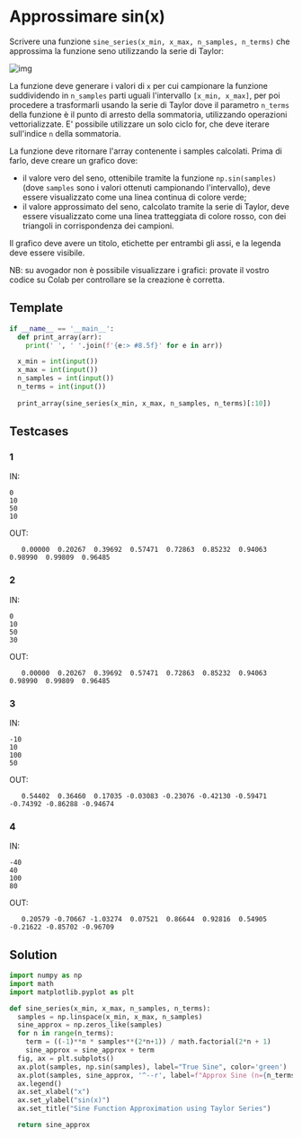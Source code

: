 # Approssimare sin(x)

Scrivere una funzione `sine_series(x_min, x_max, n_samples, n_terms)` che approssima la funzione seno utilizzando la serie di Taylor:

![img](https://wikimedia.org/api/rest_v1/media/math/render/svg/94cebd1a5ee8ee760f179146f5a960e42d4400f3)

La funzione deve generare i valori di `x` per cui campionare la funzione suddividendo in `n_samples` parti uguali l'intervallo `[x_min, x_max]`, per poi procedere a trasformarli usando la serie di Taylor dove il parametro `n_terms` della funzione è il punto di arresto della sommatoria, utilizzando operazioni vettorializzate. E' possibile utilizzare un solo ciclo for, che deve iterare sull'indice `n` della sommatoria.

La funzione deve ritornare l'array contenente i samples calcolati. Prima di farlo, deve creare un grafico dove:
- il valore vero del seno, ottenibile tramite la funzione `np.sin(samples)` (dove `samples` sono i valori ottenuti campionando l'intervallo), deve essere visualizzato come una linea continua di colore verde;
- il valore approssimato del seno, calcolato tramite la serie di Taylor, deve essere visualizzato come una linea tratteggiata di colore rosso, con dei triangoli in corrispondenza dei campioni.

Il grafico deve avere un titolo, etichette per entrambi gli assi, e la legenda deve essere visibile.

NB: su avogador non è possibile visualizzare i grafici: provate il vostro codice su Colab per controllare se la creazione è corretta.

## Template

```py
if __name__ == '__main__':
  def print_array(arr):
    print(' ', ' '.join(f'{e:> #8.5f}' for e in arr))

  x_min = int(input())
  x_max = int(input())
  n_samples = int(input())
  n_terms = int(input())
  
  print_array(sine_series(x_min, x_max, n_samples, n_terms)[:10])
```

## Testcases

### 1

IN:
```
0
10
50
10
```

OUT:
```
   0.00000  0.20267  0.39692  0.57471  0.72863  0.85232  0.94063  0.98990  0.99809  0.96485
```

### 2

IN:
```
0
10
50
30
```

OUT:
```
   0.00000  0.20267  0.39692  0.57471  0.72863  0.85232  0.94063  0.98990  0.99809  0.96485
```

### 3

IN:
```
-10
10
100
50
```

OUT:
```
   0.54402  0.36460  0.17035 -0.03083 -0.23076 -0.42130 -0.59471 -0.74392 -0.86288 -0.94674
```

### 4

IN:
```
-40
40
100
80
```

OUT:
```
   0.20579 -0.70667 -1.03274  0.07521  0.86644  0.92816  0.54905 -0.21622 -0.85702 -0.96709
```

## Solution

```py
import numpy as np
import math
import matplotlib.pyplot as plt

def sine_series(x_min, x_max, n_samples, n_terms):
  samples = np.linspace(x_min, x_max, n_samples)
  sine_approx = np.zeros_like(samples)
  for n in range(n_terms):
    term = ((-1)**n * samples**(2*n+1)) / math.factorial(2*n + 1)
    sine_approx = sine_approx + term
  fig, ax = plt.subplots()
  ax.plot(samples, np.sin(samples), label="True Sine", color='green')
  ax.plot(samples, sine_approx, '^--r', label=f"Approx Sine (n={n_terms})")
  ax.legend()
  ax.set_xlabel("x")
  ax.set_ylabel("sin(x)")
  ax.set_title("Sine Function Approximation using Taylor Series")

  return sine_approx
```
